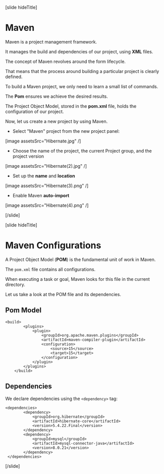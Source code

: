 [slide hideTitle]

# Maven

Maven is a project management framework. 

It manages the build and dependencies of our project, using **XML** files.

The concept of Maven revolves around the form lifecycle.

That means that the process around building a particular project is clearly defined.

To build a Maven project, we only need to learn a small list of commands.

The **Pom** ensures we achieve the desired results.

The Project Object Model, stored in the **pom.xml** file, holds the configuration of our project.

Now, let us create a new project by using Maven.

- Select "Maven" project from the new project panel:

[image assetsSrc="Hibernate.jpg" /]

- Choose the name of the project, the current Project group, and the project version

[image assetsSrc="Hibernate(2).jpg" /]

- Set up the **name** and **location**

[image assetsSrc="Hibernate(3).png" /]

- Enable Maven **auto-import**

[image assetsSrc="Hibernate(4).png" /]

[/slide]

[slide hideTitle]

# Maven Configurations

A Project Object Model (**POM**) is the fundamental unit of work in Maven.

The `pom.xml` file contains all configurations.

When executing a task or goal, Maven looks for this file in the current directory.

Let us take a look at the POM file and its dependencies.


## Pom Model

```
<build>
        <plugins>
            <plugin>
                <groupId>org.apache.maven.plugins</groupId>
                <artifactId>maven-compiler-plugin</artifactId>
                <configuration>
                    <source>15</source>
                    <target>15</target>
                </configuration>
            </plugin>
        </plugins>
    </build>
```

## Dependencies

We declare dependencies using the `<dependency>` tag:

```
<dependencies>
        <dependency>
            <groupId>org.hibernate</groupId>
            <artifactId>hibernate-core</artifactId>
            <version>5.4.22.Final</version>
        </dependency>
        <dependency>
            <groupId>mysql</groupId>
            <artifactId>mysql-connector-java</artifactId>
            <version>8.0.21</version>
        </dependency>
 </dependencies>
```


[/slide]
